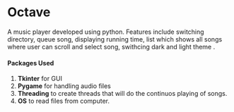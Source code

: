 # Octave
A music player developed using python.
Features include switching directory, queue song, displaying running time, list which shows all songs where user can scroll and select song, swithcing dark and light theme .
   
#### Packages Used
1. **Tkinter** for GUI
2. **Pygame** for handling audio files
3. **Threading** to create threads that will do the continuos playing of songs.
4. **OS** to read files from computer.
  
